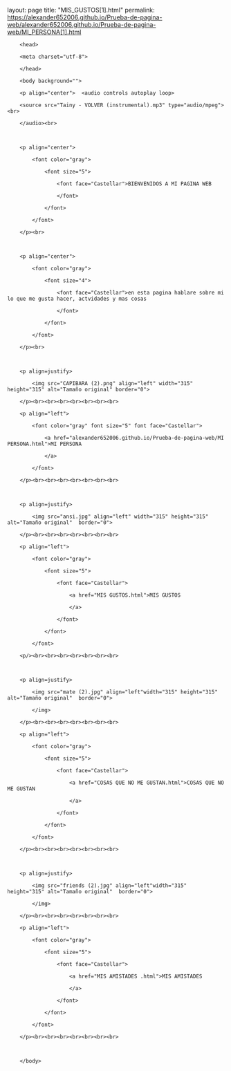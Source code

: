 layout: page
title: "MIS_GUSTOS[1].html"
permalink: https://alexander652006.github.io/Prueba-de-pagina-web/alexander652006.github.io/Prueba-de-pagina-web/MI_PERSONA[1].html

<html>

		<head>

		<meta charset="utf-8">

		</head>

		<body background="">

		<p align="center"> 	<audio controls autoplay loop>

		<source src="Tainy - VOLVER (instrumental).mp3" type="audio/mpeg"><br>

		</audio><br>

		

		<p align="center"> 

		    <font color="gray"> 

		        <font size="5">

		            <font face="Castellar">BIENVENIDOS A MI PAGINA WEB

		            </font>

		        </font>

		    </font>

		</p><br>

		

		<p align="center">

		    <font color="gray">

		        <font size="4"> 

		            <font face="Castellar">en esta pagina hablare sobre mi lo que me gusta hacer, actvidades y mas cosas

		            </font>

		        </font>

		    </font>

		</p><br>

		

		<p align=justify>

		    <img src="CAPIBARA (2).png" align="left" width="315" height="315" alt="Tamaño original" border="0">

		</p><br><br><br><br><br><br><br>

		<p align="left"> 

		    <font color="gray" font size="5" font face="Castellar"> 

		        <a href="alexander652006.github.io/Prueba-de-pagina-web/MI PERSONA.html">MI PERSONA

		        </a>

		    </font>

		</p><br><br><br><br><br><br><br>

	

		<p align=justify> 

		    <img src="ansi.jpg" align="left" width="315" height="315" alt="Tamaño original"  border="0">

		</p><br><br><br><br><br><br><br>

		<p align="left"> 

		    <font color="gray">

		        <font size="5">

		            <font face="Castellar">

		                <a href="MIS GUSTOS.html">MIS GUSTOS

		                </a>

		            </font>

		        </font>

		    </font>

		<p/><br><br><br><br><br><br><br>

		

		<p align=justify>

		    <img src="mate (2).jpg" align="left"width="315" height="315" alt="Tamaño original"  border="0">

		    </img>

		</p><br><br><br><br><br><br><br>

		<p align="left">

		    <font color="gray">

		        <font size="5">

		            <font face="Castellar">

		                <a href="COSAS QUE NO ME GUSTAN.html">COSAS QUE NO ME GUSTAN

		                </a>

		            </font>

		        </font>

		    </font>

		</p><br><br><br><br><br><br><br>

		

		<p align=justify>

		    <img src="friends (2).jpg" align="left"width="315" height="315" alt="Tamaño original"  border="0">

		    </img>

		</p><br><br><br><br><br><br><br>

		<p align="left">

		    <font color="gray">

		        <font size="5">

		            <font face="Castellar">

		                <a href="MIS AMISTADES .html">MIS AMISTADES

		                </a>

		            </font>

		        </font>

		    </font>

		</p><br><br><br><br><br><br><br>

		

		</body>

		

</html>

